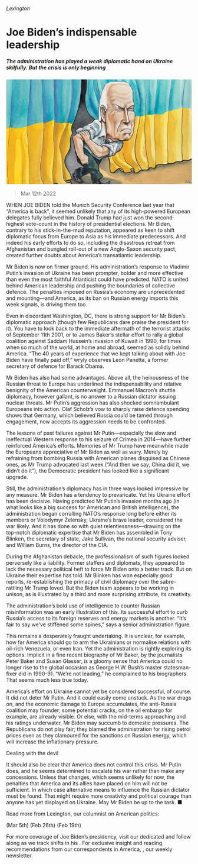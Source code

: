 ###### Lexington

# Joe Biden’s indispensable leadership 

##### The administration has played a weak diplomatic hand on Ukraine skilfully. But the crisis is only beginning 

![image](images/20220312_USD000_0.jpg) 

> Mar 12th 2022 

WHEN JOE BIDEN told the Munich Security Conference last year that “America is back”, it seemed unlikely that any of its high-powered European delegates fully believed him. Donald Trump had just won the second-highest vote-count in the history of presidential elections. Mr Biden, contrary to his stick-in-the-mud reputation, appeared as keen to shift diplomatic focus from Europe to Asia as his immediate predecessors. And indeed his early efforts to do so, including the disastrous retreat from Afghanistan and bungled roll-out of a new Anglo-Saxon security pact, created further doubts about America’s transatlantic leadership.

Mr Biden is now on firmer ground. His administration’s response to Vladimir Putin’s invasion of Ukraine has been prompter, bolder and more effective than even the most faithful Atlanticist could have predicted. NATO is united behind American leadership and pushing the boundaries of collective defence. The penalties imposed on Russia’s economy are unprecedented and mounting—and America, as its ban on Russian energy imports this week signals, is driving them too.


Even in discordant Washington, DC, there is strong support for Mr Biden’s diplomatic approach (though few Republicans dare praise the president for it). You have to look back to the immediate aftermath of the terrorist attacks of September 11th 2001, or to James Baker’s stellar effort to rally a global coalition against Saddam Hussein’s invasion of Kuwait in 1990, for times when so much of the world, at home and abroad, seemed as solidly behind America. “The 40 years of experience that we kept talking about with Joe Biden have finally paid off,” wryly observes Leon Panetta, a former secretary of defence for Barack Obama.

Mr Biden has also had some advantages. Above all, the heinousness of the Russian threat to Europe has underlined the indispensability and relative benignity of the American counterweight. Emmanuel Macron’s shuttle diplomacy, however gallant, is no answer to a Russian dictator issuing nuclear threats. Mr Putin’s aggression has also shocked somnambulant Europeans into action. Olaf Scholz’s vow to sharply raise defence spending shows that Germany, which believed Russia could be tamed through engagement, now accepts its aggression needs to be confronted.

The lessons of past failures against Mr Putin—especially the slow and ineffectual Western response to his seizure of Crimea in 2014—have further reinforced America’s efforts. Memories of Mr Trump have meanwhile made the Europeans appreciative of Mr Biden as well as wary. Merely by refraining from bombing Russia with American planes disguised as Chinese ones, as Mr Trump advocated last week (“And then we say, China did it, we didn’t do it”), the Democratic president has looked like a significant upgrade.

Still, the administration’s diplomacy has in three ways looked impressive by any measure. Mr Biden has a tendency to prevaricate. Yet his Ukraine effort has been decisive. Having predicted Mr Putin’s invasion months ago (in what looks like a big success for American and British intelligence), the administration began corralling NATO’s response long before either its members or Volodymyr Zelensky, Ukraine’s brave leader, considered the war likely. And it has done so with quiet relentlessness—drawing on the top-notch diplomatic expertise that Mr Biden has assembled in Tony Blinken, the secretary of state, Jake Sullivan, the national security adviser, and William Burns, the director of the CIA.

During the Afghanistan debacle, the professionalism of such figures looked perversely like a liability. Former staffers and diplomats, they appeared to lack the necessary political heft to force Mr Biden onto a better track. But on Ukraine their expertise has told. Mr Blinken has won especially good reports, re-establishing the primacy of civil diplomacy over the sabre-rattling Mr Trump loved. But the Biden team appears to be working in unison, as is illustrated by a third and more surprising attribute, its creativity.

The administration’s bold use of intelligence to counter Russian misinformation was an early illustration of this. Its successful effort to curb Russia’s access to its foreign reserves and energy markets is another. “It’s fair to say we’ve stiffened some spines,” says a senior administration figure.

This remains a desperately fraught undertaking. It is unclear, for example, how far America should go to arm the Ukrainians or normalise relations with oil-rich Venezuela, or even Iran. Yet the administration is rightly exploring its options. Implicit in a fine recent biography of Mr Baker, by the journalists Peter Baker and Susan Glasser, is a gloomy sense that America could no longer rise to the global occasion as George H.W. Bush’s master statesman-fixer did in 1990-91. “We’re not leading,” he complained to his biographers. That seems much less true today.

America’s effort on Ukraine cannot yet be considered successful, of course. It did not deter Mr Putin. And it could easily come unstuck. As the war drags on, and the economic damage to Europe accumulates, the anti-Russia coalition may founder; some potential cracks, on the oil embargo for example, are already visible. Or else, with the mid-terms approaching and his ratings underwater, Mr Biden may succumb to domestic pressures. The Republicans do not play fair; they blamed the administration for rising petrol prices even as they clamoured for the sanctions on Russian energy, which will increase the inflationary pressure.

Dealing with the devil

It should also be clear that America does not control this crisis. Mr Putin does, and he seems determined to escalate his war rather than make any concessions. Unless that changes, which seems unlikely for now, the penalties that America and its allies have placed on him will not be sufficient. In which case alternative means to influence the Russian dictator must be found. That might require more creativity and political courage than anyone has yet displayed on Ukraine. May Mr Biden be up to the task. ■

Read more from Lexington, our columnist on American politics:

 (Mar 5th) (Feb 26th) (Feb 19th)

For more coverage of Joe Biden’s presidency, visit our dedicated  and follow along as we track shifts in his . For exclusive insight and reading recommendations from our correspondents in America, , our weekly newsletter.

